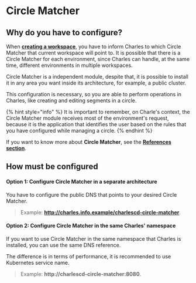 # Circle Matcher

## Why do you have to configure?

When [**creating a workspace**](./), you have to inform Charles to which Circle Matcher that current workspace will point to. It is possible that there is a Circle Matcher for each environment, since Charles can handle, at the same time, different environments in multiple workspaces.

Circle Matcher is a independent module, despite that, it is possible to install it in any area you want inside its architecture, for example, a public cluster.

This configuration is necessary, so you are able to perform operations in Charles, like creating and editing segments in a circle.

{% hint style="info" %}
It is important to remember, on Charle's context, the Circle Matcher module receives most of the environment's request, because it is the application that identifies the user based on the rules that you have configured while managing a circle.
{% endhint %}

 If you want to know more about **Circle Matcher**, see the [**References section**](../../reference/circle-matcher.md). 

## How must be configured 

#### Option 1: Configure Circle Matcher in a separate architecture

You have to configure the public DNS that points to your desired Circle Matcher.

> Example: **http://charles.info.example/charlescd-circle-matcher**.



#### Option 2: Configure Circle Matcher in the same Charles' namespace  

If you want to use Circle Matcher in the same namespace that Charles is installed, you can use the same DNS reference.

The difference is in terms of performance, it is recommended to use Kubernetes service name.

> Example: **http://charlescd-circle-matcher:8080**.

